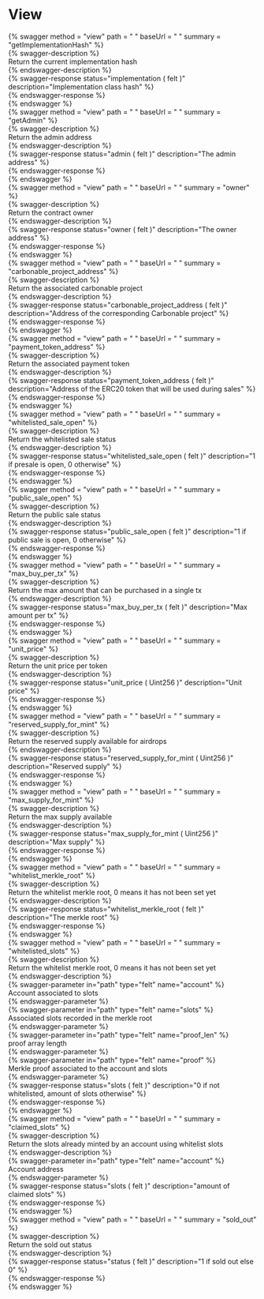 
View
====
  
{% swagger method = "view" path = " " baseUrl = " " summary = "getImplementationHash" %}  
{% swagger-description %}  
Return the current implementation hash  
{% endswagger-description %}  
{% swagger-response status="implementation ( felt )" description="Implementation class hash" %}  
{% endswagger-response %}  
{% endswagger %}  
{% swagger method = "view" path = " " baseUrl = " " summary = "getAdmin" %}  
{% swagger-description %}  
Return the admin address  
{% endswagger-description %}  
{% swagger-response status="admin ( felt )" description="The admin address" %}  
{% endswagger-response %}  
{% endswagger %}  
{% swagger method = "view" path = " " baseUrl = " " summary = "owner" %}  
{% swagger-description %}  
Return the contract owner  
{% endswagger-description %}  
{% swagger-response status="owner ( felt )" description="The owner address" %}  
{% endswagger-response %}  
{% endswagger %}  
{% swagger method = "view" path = " " baseUrl = " " summary = "carbonable_project_address" %}  
{% swagger-description %}  
Return the associated carbonable project  
{% endswagger-description %}  
{% swagger-response status="carbonable_project_address ( felt )" description="Address of the corresponding Carbonable project" %}  
{% endswagger-response %}  
{% endswagger %}  
{% swagger method = "view" path = " " baseUrl = " " summary = "payment_token_address" %}  
{% swagger-description %}  
Return the associated payment token  
{% endswagger-description %}  
{% swagger-response status="payment_token_address ( felt )" description="Address of the ERC20 token that will be used during sales" %}  
{% endswagger-response %}  
{% endswagger %}  
{% swagger method = "view" path = " " baseUrl = " " summary = "whitelisted_sale_open" %}  
{% swagger-description %}  
Return the whitelisted sale status  
{% endswagger-description %}  
{% swagger-response status="whitelisted_sale_open ( felt )" description="1 if presale is open, 0 otherwise" %}  
{% endswagger-response %}  
{% endswagger %}  
{% swagger method = "view" path = " " baseUrl = " " summary = "public_sale_open" %}  
{% swagger-description %}  
Return the public sale status  
{% endswagger-description %}  
{% swagger-response status="public_sale_open ( felt )" description="1 if public sale is open, 0 otherwise" %}  
{% endswagger-response %}  
{% endswagger %}  
{% swagger method = "view" path = " " baseUrl = " " summary = "max_buy_per_tx" %}  
{% swagger-description %}  
Return the max amount that can be purchased in a single tx  
{% endswagger-description %}  
{% swagger-response status="max_buy_per_tx ( felt )" description="Max amount per tx" %}  
{% endswagger-response %}  
{% endswagger %}  
{% swagger method = "view" path = " " baseUrl = " " summary = "unit_price" %}  
{% swagger-description %}  
Return the unit price per token  
{% endswagger-description %}  
{% swagger-response status="unit_price ( Uint256 )" description="Unit price" %}  
{% endswagger-response %}  
{% endswagger %}  
{% swagger method = "view" path = " " baseUrl = " " summary = "reserved_supply_for_mint" %}  
{% swagger-description %}  
Return the reserved supply available for airdrops  
{% endswagger-description %}  
{% swagger-response status="reserved_supply_for_mint ( Uint256 )" description="Reserved supply" %}  
{% endswagger-response %}  
{% endswagger %}  
{% swagger method = "view" path = " " baseUrl = " " summary = "max_supply_for_mint" %}  
{% swagger-description %}  
Return the max supply available  
{% endswagger-description %}  
{% swagger-response status="max_supply_for_mint ( Uint256 )" description="Max supply" %}  
{% endswagger-response %}  
{% endswagger %}  
{% swagger method = "view" path = " " baseUrl = " " summary = "whitelist_merkle_root" %}  
{% swagger-description %}  
Return the whitelist merkle root, 0 means it has not been set yet  
{% endswagger-description %}  
{% swagger-response status="whitelist_merkle_root ( felt )" description="The merkle root" %}  
{% endswagger-response %}  
{% endswagger %}  
{% swagger method = "view" path = " " baseUrl = " " summary = "whitelisted_slots" %}  
{% swagger-description %}  
Return the whitelist merkle root, 0 means it has not been set yet  
{% endswagger-description %}  
{% swagger-parameter in="path" type="felt" name="account" %}  
Account associated to slots  
{% endswagger-parameter %}  
{% swagger-parameter in="path" type="felt" name="slots" %}  
Associated slots recorded in the merkle root  
{% endswagger-parameter %}  
{% swagger-parameter in="path" type="felt" name="proof_len" %}  
proof array length  
{% endswagger-parameter %}  
{% swagger-parameter in="path" type="felt" name="proof" %}  
Merkle proof associated to the account and slots  
{% endswagger-parameter %}  
{% swagger-response status="slots ( felt )" description="0 if not whitelisted, amount of slots otherwise" %}  
{% endswagger-response %}  
{% endswagger %}  
{% swagger method = "view" path = " " baseUrl = " " summary = "claimed_slots" %}  
{% swagger-description %}  
Return the slots already minted by an account using whitelist slots  
{% endswagger-description %}  
{% swagger-parameter in="path" type="felt" name="account" %}  
Account address  
{% endswagger-parameter %}  
{% swagger-response status="slots ( felt )" description="amount of claimed slots" %}  
{% endswagger-response %}  
{% endswagger %}  
{% swagger method = "view" path = " " baseUrl = " " summary = "sold_out" %}  
{% swagger-description %}  
Return the sold out status  
{% endswagger-description %}  
{% swagger-response status="status ( felt )" description="1 if sold out else 0" %}  
{% endswagger-response %}  
{% endswagger %}